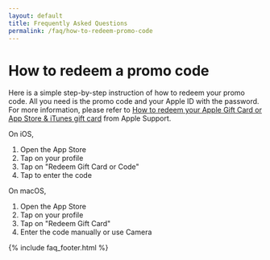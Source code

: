 ```yaml
---
layout: default
title: Frequently Asked Questions
permalink: /faq/how-to-redeem-promo-code
---
```


<h1>How to redeem a promo code</h1>
<p>Here is a simple step-by-step instruction of how to redeem your promo code. All you need is the promo code and your Apple ID with the password. For more information, please refer to <a href="https://support.apple.com/en-us/HT201209">How to redeem your Apple Gift Card or App Store & iTunes gift card</a> from Apple Support.</p>

<p>On iOS,</p>
<ol>
    <li>Open the App Store</li>
    <li>Tap on your profile</li>
    <li>Tap on "Redeem Gift Card or Code"</li>
    <li>Tap to enter the code</li>
</ol>

<p>On macOS,</p>
<ol>
    <li>Open the App Store</li>
    <li>Tap on your profile</li>
    <li>Tap on "Redeem Gift Card"</li>
    <li>Enter the code manually or use Camera</li>
</ol>

{% include faq_footer.html %}

